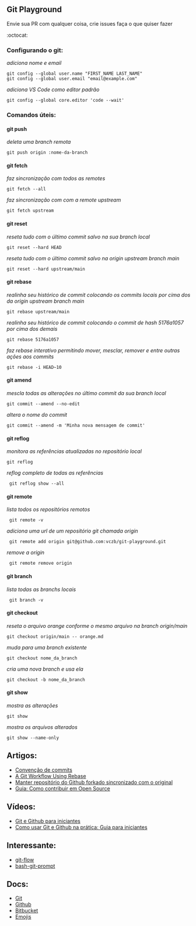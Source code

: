 ## Git Playground


Envie sua PR com qualquer coisa, crie issues faça o que quiser fazer

:octocat: 

### Configurando o git:

_adiciona nome e email_

```
git config --global user.name "FIRST_NAME LAST_NAME"
git config --global user.email "email@example.com"
```

_adiciona VS Code como editor padrão_

```
git config --global core.editor 'code --wait'
```

### Comandos úteis:

#### git push

_deleta uma branch remota_

```
git push origin :nome-da-branch
```

#### git fetch

_faz sincronização com todos as remotes_

```
git fetch --all
```

_faz sincronização com com a remote upstream_

```
git fetch upstream
```

#### git reset

_reseta tudo com o último commit salvo na sua branch local_

```
git reset --hard HEAD
```

_reseta tudo com o último commit salvo na origin upstream branch main_

```
git reset --hard upstream/main
```

#### git rebase

_realinha seu histórico de commit colocando os commits locais por cima dos da origin upstream branch main_

```
git rebase upstream/main
```

_realinha seu histórico de commit colocando o commit de hash 5176a1057 por cima dos demais_

```
git rebase 5176a1057
```

_faz rebase interativo permitindo mover, mesclar, remover e entre outras ações aos commits_

```
git rebase -i HEAD~10
```

#### git amend

_mescla todas as alterações no último commit da sua branch local_

```
git commit --amend --no-edit
```

_altera o nome do commit_

```
git commit --amend -m 'Minha nova mensagem de commit'
```

#### git reflog

_monitora as referências atualizadas no repositório local_

```
git reflog
```

_reflog completo de todas as referências_

```
 git reflog show --all 
```

#### git remote

_lista todos os repositórios remotos_

```
 git remote -v
```

_adiciona uma url de um repositório git chamada origin_

```
 git remote add origin git@github.com:vczb/git-playground.git
```

_remove a origin_

```
 git remote remove origin
```

#### git branch

_lista todas as branchs locais_

```
 git branch -v
```

#### git checkout 

_reseta o arquivo orange conforme o mesmo arquivo na branch origin/main_

```
git checkout origin/main -- orange.md
```

_muda para uma branch existente_

```
git checkout nome_da_branch
```

_cria uma nova branch e usa ela_

```
git checkout -b nome_da_branch
```

#### git show

_mostra as alterações_

```
git show
```

_mostra os arquivos alterados_

```
git show --name-only
```

## Artigos:

- [Convenção de commits](https://www.conventionalcommits.org/pt-br/v1.0.0-beta.4/)
- [A Git Workflow Using Rebase](https://medium.com/singlestone/a-git-workflow-using-rebase-1b1210de83e5)
- [Manter repositório do Github forkado sincronizado com o original](https://blog.da2k.com.br/2014/01/19/manter-repositorio-github-forkado-sincronizado-com-o-original/)
- [Guia: Como contribuir em Open Source](https://willianjusten.com.br/guia-como-contribuir-em-open-source/)

## Vídeos:

- [Git e Github para iniciantes](https://www.youtube.com/playlist?list=PLlAbYrWSYTiPA2iEiQ2PF_A9j__C4hi0A)
- [Como usar Git e Github na prática: Guia para iniciantes](https://www.youtube.com/watch?v=2alg7MQ6_sI)

## Interessante:

- [git-flow](https://github.com/petervanderdoes/gitflow-avh)
- [bash-git-prompt](https://github.com/magicmonty/bash-git-prompt)

## Docs:

- [Git](https://git-scm.com/doc)
- [Github](https://docs.github.com/pt)
- [Bitbucket](https://www.atlassian.com/git/tutorials)
- [Emojis](https://gist.github.com/rxaviers/7360908)